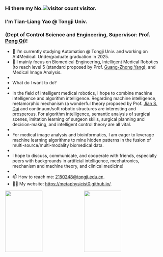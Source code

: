 ### Hi there my No.![visitor count](https://profile-counter.glitch.me/Metaphysicist0/count.svg) visitor.

### I'm Tian-Liang Yao @ Tongji Univ.
### (Dept of Control Science and Engineering, Supervisor: Prof. [Peng Qi](https://cse.tongji.edu.cn/6b/68/c15581a158568/page.htm))!

- 🔭 I’m currently studying Automation @ Tongji Univ. and working on AI4Medical. Undergraduate graduation in 2025.
- 🌱 I mainly focus on Biomedical Engineering, Intelligent Medical Robotics (to reach level 5 (standard proposed by Prof. [Guang-Zhong Yang](https://imr.sjtu.edu.cn/en/po_facultyv/532.html)), and Medical Image Analysis.
- 
- What do I want to do?
- 
- In the field of intelligent medical robotics, I hope to combine machine intelligence and algorithm intelligence. Regarding machine intelligence, metamorphic mechanism (a wonderful theory proposed by Prof. [Jian S. Dai](https://sustech.edu.cn/zh/faculties/daijiansheng.html) and continuum/soft robotic structures are interesting and prosperous. For algorithm intelligence, semantic analysis of surgical scenes, imitation learning of surgeon skills, surgical planning and decision-making, and intelligent control theory are all vital.
- 
- For medical image analysis and bioinformatics, I am eager to leverage machine learning algorithms to mine hidden patterns in the fusion of multi-source/multi-modality biomedical data.
-
- I hope to discuss, communicate, and cooperate with friends, especially peers with backgrounds in artificial intelligence, mechatronics, mechanism and machine theory, and clinical medicine!
- 
- 📫 How to reach me: 2150248@tongji.edu.cn.
- 🧑‍💻 My website: https://metaphysicist0.github.io/.

<div style="display: flex; justify-content: space-between;">
    <img src="https://github-readme-stats.vercel.app/api?username=Metaphysicist0&show_icons=true&theme=tokyonight&count_private=true" style="width: 49%; height: 200px;"/>
    <img src="https://github-readme-stats.vercel.app/api/top-langs/?username=Metaphysicist0&theme=tokyonight&layout=compact" style="width: 49%; height: 200px;"/>
</div>

